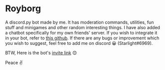 # Royborg
A discord.py bot made by me. It has moderation commands, utilities, fun stuff and minigames and other random interesting things. I have also added a chatbot specifically for my own friends' server. If you wish to integrate it in your bot, refer to [this github](https://github.com/codewithswastik/prsaw). If there are any bugs or improvement which you wish to suggest, feel free to add me on discord 😀 (Starlight#6969). 

BTW, Here is the bot's [invite link](https://discord.com/api/oauth2/authorize?client_id=859809701298569227&permissions=8&scope=bot) 😊

Peace ✌
